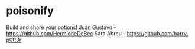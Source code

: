 # poisonify
Build and share your potions!
Juan Gustavo - https://github.com/HermioneDeBcc Sara Abreu - https://github.com/harry-p0tt3r
